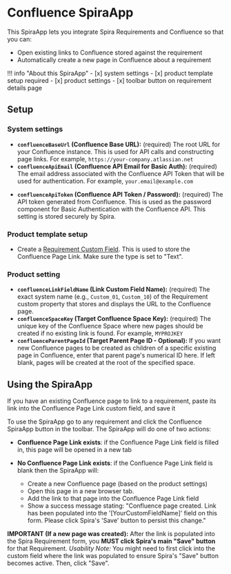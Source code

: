# Confluence SpiraApp

This SpiraApp lets you integrate Spira Requirements and Confluence so that you can:

- Open existing links to Confluence stored against the requirement
- Automatically create a new page in Confluence about a requirement


!!! info "About this SpiraApp"
    - [x] system settings
    - [x] product template setup required
    - [x] product settings
    - [x] toolbar button on requirement details page

## Setup
### System settings
- **`confluenceBaseUrl` (Confluence Base URL):** (required) The root URL for your Confluence instance. This is used for API calls and constructing page links. For example, `https://your-company.atlassian.net`
- **`confluenceApiEmail` (Confluence API Email for Basic Auth):** (required) The email address associated with the Confluence API Token that will be used for authentication. For example, `your.email@example.com`
* **`confluenceApiToken` (Confluence API Token / Password):** (required) The API token generated from Confluence. This is used as the password component for Basic Authentication with the Confluence API. This setting is stored securely by Spira. 

### Product template setup
- Create a [Requirement Custom Field](../Spira-Administration-Guide/Template-Custom-Properties.md). This is used to store the Confluence Page Link. Make sure the type is set to "Text".

### Product setting
- **`confluenceLinkFieldName` (Link Custom Field Name):** (required) The exact system name (e.g., `Custom_01`, `Custom_10`) of the Requirement custom property that stores and displays the URL to the Confluence page.
- **`confluenceSpaceKey` (Target Confluence Space Key):** (required) The unique key of the Confluence Space where new pages should be created if no existing link is found. For example, `MYPROJKEY`
- **`confluenceParentPageId` (Target Parent Page ID - Optional):** If you want new Confluence pages to be created as children of a specific existing page in Confluence, enter that parent page's numerical ID here. If left blank, pages will be created at the root of the specified space.

## Using the SpiraApp

If you have an existing Confluence page to link to a requirement, paste its link into the Confluence Page Link custom field, and save it

To use the SpiraApp go to any requirement and click the Confluence SpiraApp button in the toolbar. The SpiraApp will do one of two actions:

* **Confluence Page Link exists**: if the Confluence Page Link field is filled in, this page will be opened in a new tab
* **No Confluence Page Link exists**: if the Confluence Page Link field is blank then the SpiraApp will:

    - Create a new Confluence page (based on the product settings)
    - Open this page in a new browser tab.
    - Add the link to that page into the Confluence Page Link field
    - Show a success message stating: "Confluence page created. Link has been populated into the '[YourCustomFieldName]' field on this form. Please click Spira's 'Save' button to persist this change."

**IMPORTANT (If a new page was created):** After the link is populated into the Spira Requirement form, you **MUST click Spira's main "Save" button** for that Requirement. *Usability Note:* You might need to first click into the custom field where the link was populated to ensure Spira's "Save" button becomes active. Then, click "Save".